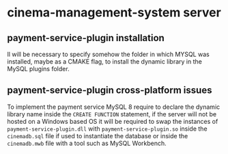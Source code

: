 # cinema-management-system server

## payment-service-plugin installation

Il will be necessary to specify somehow the folder in which MYSQL was installed, maybe as a CMAKE flag, to install the dynamic library in the MySQL plugins folder.

## payment-service-plugin cross-platform issues

To implement the payment service MySQL 8 require to declare the dynamic library name inside the `CREATE FUNCTION` statement, if the server will not be hosted on a Windows based OS it will be required to swap the instances of `payment-service-plugin.dll` with `payment-service-plugin.so` inside the `cinemadb.sql` file if used to instantiate the database or inside the `cinemadb.mwb` file with a tool such as MySQL Workbench.
